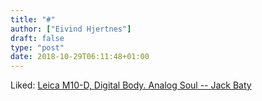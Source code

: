 ```yaml
---
title: "#"
author: ["Eivind Hjertnes"]
draft: false
type: "post"
date: 2018-10-29T06:11:48+01:00
---
```


Liked:
[Leica
M10-D, Digital Body. Analog Soul -- Jack Baty](https://jack.baty.net/2018/leica-m10-d-digital-body-analog-soul/)
